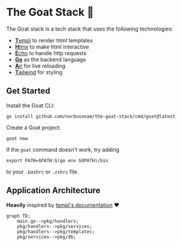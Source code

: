 # The Goat Stack 🐐

The Goat stack is a tech stack that uses the following technologies:

- [**T**empl](https://templ.guide) to render html templates
- [**H**tmx](https://htmx.org) to make html interactive
- [**E**cho](https://echo.labstack.com) to handle http requests
- [**Go**](https://go.dev) as the backend language
- [**A**ir](https://github.com/cosmtrek/air) for live reloading
- [**T**ailwind](https://tailwindcss.com) for styling

## Get Started

Install the Goat CLI:
```
go install github.com/norbusonam/the-goat-stack/cmd/goat@latest
```

Create a Goat project:
```
goat new
```

If the `goat` command doesn't work, try adding
```
export PATH=$PATH:$(go env GOPATH)/bin
```
to your `.bashrc` or `.zshrc` file.

## Application Architecture

**Heavily** inspired by [templ's documentation](https://templ.guide/project-structure/project-structure#application-architecture) ❤️

```mermaid
graph TD;
    main.go-->pkg/handlers;
    pkg/handlers-->pkg/services;
    pkg/handlers-->pkg/templates;
    pkg/services-->pkg/db;
```